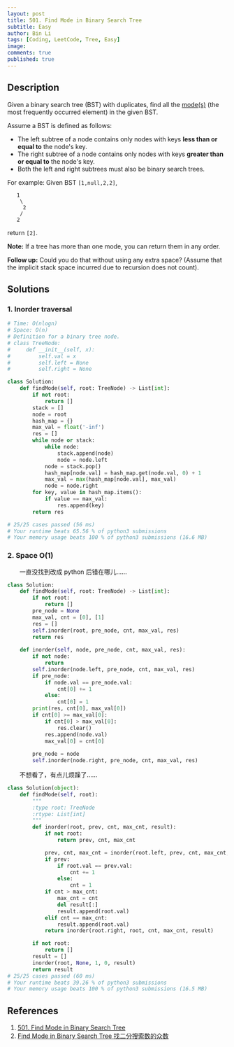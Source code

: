 ```yaml
---
layout: post
title: 501. Find Mode in Binary Search Tree
subtitle: Easy
author: Bin Li
tags: [Coding, LeetCode, Tree, Easy]
image: 
comments: true
published: true
---
```


## Description

Given a binary search tree (BST) with duplicates, find all the [mode(s)](https://en.wikipedia.org/wiki/Mode_(statistics)) (the most frequently occurred element) in the given BST.

Assume a BST is defined as follows:

- The left subtree of a node contains only nodes with keys **less than or equal to** the node's key.
- The right subtree of a node contains only nodes with keys **greater than or equal to** the node's key.
- Both the left and right subtrees must also be binary search trees.

 

For example:
Given BST `[1,null,2,2]`,

```
   1
    \
     2
    /
   2
```

 

return `[2]`.

**Note:** If a tree has more than one mode, you can return them in any order.

**Follow up:** Could you do that without using any extra space? (Assume that the implicit stack space incurred due to recursion does not count).


## Solutions
### 1. Inorder traversal

```python
# Time: O(nlogn)
# Space: O(n)
# Definition for a binary tree node.
# class TreeNode:
#     def __init__(self, x):
#         self.val = x
#         self.left = None
#         self.right = None

class Solution:
    def findMode(self, root: TreeNode) -> List[int]:
        if not root:
            return []
        stack = []
        node = root
        hash_map = {}
        max_val = float('-inf')
        res = []
        while node or stack:
            while node:
                stack.append(node)
                node = node.left
            node = stack.pop()
            hash_map[node.val] = hash_map.get(node.val, 0) + 1
            max_val = max(hash_map[node.val], max_val)
            node = node.right
        for key, value in hash_map.items():
            if value == max_val:
                res.append(key)
        return res

# 25/25 cases passed (56 ms)
# Your runtime beats 65.56 % of python3 submissions
# Your memory usage beats 100 % of python3 submissions (16.6 MB)
```

### 2. Space O(1)
　　一直没找到改成 python 后错在哪儿……

```python
class Solution:
    def findMode(self, root: TreeNode) -> List[int]:
        if not root:
            return []
        pre_node = None
        max_val, cnt = [0], [1]
        res = []
        self.inorder(root, pre_node, cnt, max_val, res) 
        return res
    
    def inorder(self, node, pre_node, cnt, max_val, res):
        if not node:
            return 
        self.inorder(node.left, pre_node, cnt, max_val, res)
        if pre_node:
            if node.val == pre_node.val:
                cnt[0] += 1
            else:
                cnt[0] = 1
        print(res, cnt[0], max_val[0])
        if cnt[0] >= max_val[0]:
            if cnt[0] > max_val[0]:
                res.clear()
            res.append(node.val)
            max_val[0] = cnt[0]
        
        pre_node = node
        self.inorder(node.right, pre_node, cnt, max_val, res)
```

　　不想看了，有点儿烦躁了……

```python
class Solution(object):
    def findMode(self, root):
        """
        :type root: TreeNode
        :rtype: List[int]
        """
        def inorder(root, prev, cnt, max_cnt, result):
            if not root:
                return prev, cnt, max_cnt

            prev, cnt, max_cnt = inorder(root.left, prev, cnt, max_cnt, result)
            if prev:
                if root.val == prev.val:
                    cnt += 1
                else:
                    cnt = 1
            if cnt > max_cnt:
                max_cnt = cnt
                del result[:]
                result.append(root.val)
            elif cnt == max_cnt:
                result.append(root.val)
            return inorder(root.right, root, cnt, max_cnt, result)

        if not root:
            return []
        result = []
        inorder(root, None, 1, 0, result)
        return result
# 25/25 cases passed (60 ms)
# Your runtime beats 39.26 % of python3 submissions
# Your memory usage beats 100 % of python3 submissions (16.5 MB)
```

## References
1. [501. Find Mode in Binary Search Tree](https://leetcode.com/problems/find-mode-in-binary-search-tree/description/)
2. [Find Mode in Binary Search Tree 找二分搜索数的众数](https://www.cnblogs.com/grandyang/p/6436150.html)